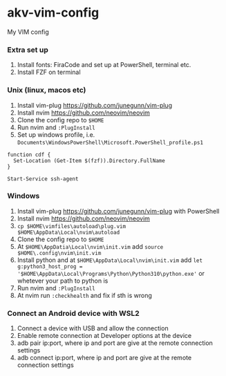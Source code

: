 # akv-vim-config

My VIM config

### Extra set up

1. Install fonts: FiraCode and set up at PowerShell, terminal etc. 
1. Install FZF on terminal

### Unix (linux, macos etc)

1. Install vim-plug https://github.com/junegunn/vim-plug
1. Install nvim https://github.com/neovim/neovim
1. Clone the config repo to `$HOME`
1. Run nvim and `:PlugInstall`
1. Set up windows profile, i.e. `Documents\WindowsPowerShell\Microsoft.PowerShell_profile.ps1`
```
function cdf {
  Set-Location (Get-Item $(fzf)).Directory.FullName
}

Start-Service ssh-agent
```

### Windows

1. Install vim-plug https://github.com/junegunn/vim-plug with PowerShell
1. Install nvim https://github.com/neovim/neovim
1. `cp $HOME\vimfiles\autoload\plug.vim $HOME\AppData\Local\nvim\autoload`
1. Clone the config repo to `$HOME`
1. At `$HOME\AppDatia\Local\nvim\init.vim` add `source $HOME\.config\nvim\init.vim`
1. Install python and at `$HOME\AppData\Local\nvim\init.vim` add `let g:python3_host_prog = '$HOME\AppData\Local\Programs\Python\Python310\python.exe'` or whetever your path to python is
1. Run nvim and `:PlugInstall`
1. At nvim run `:checkhealth` and fix if sth is wrong

### Connect an Android device with WSL2

1. Connect a device with USB and allow the connection
2. Enable remote connection at Developer options at the device
3. adb pair ip:port, where ip and port are give at the remote connection settings
4. adb connect ip:port, where ip and port are give at the remote connection settings
